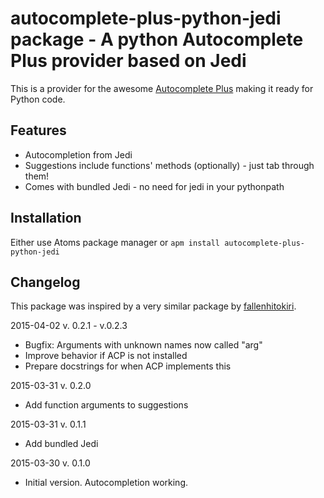 # autocomplete-plus-python-jedi package - A python Autocomplete Plus provider based on Jedi

This is a provider for the awesome [Autocomplete Plus](https://atom.io/packages/autocomplete-plus) making it ready for Python code.

## Features

* Autocompletion from Jedi
* Suggestions include functions' methods (optionally) - just tab through them!
* Comes with bundled Jedi - no need for jedi in your pythonpath

## Installation

Either use Atoms package manager or `apm install autocomplete-plus-python-jedi`

## Changelog

This package was inspired by a very similar package by [fallenhitokiri](https://github.com/fallenhitokiri/autocomplete-plus-jedi).

2015-04-02	v. 0.2.1 - v.0.2.3
* Bugfix: Arguments with unknown names now called "arg"
* Improve behavior if ACP is not installed
* Prepare docstrings for when ACP implements this

2015-03-31 	v. 0.2.0
* Add function arguments to suggestions

2015-03-31 	v. 0.1.1
* Add bundled Jedi

2015-03-30 	v. 0.1.0
* Initial version. Autocompletion working.
